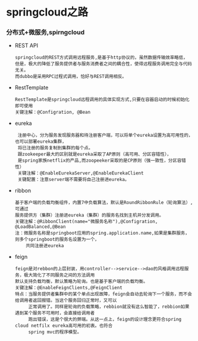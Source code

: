 # springcloud之路

### 分布式+微服务,spirngcloud


*   REST API
    
    ````
    springcloud的REST方式调用远程服务,是基于http协议的，虽然数据传输效率略低，
    但是，极大的降低了服务提供者与服务消费者之间的耦合性，使得远程服务调用完全与代码无关。
    而dubbo是采用RPC过程式调用，恰好与REST调用相反。
    ````
    
*   RestTemplate

    ```
    RestTemplate是springcloud远程调用的具体实现方式,只要在容器启动的时候初始化即可使用
    关键注解：@Configration, @Bean
    ```

*   eureka
    
    ``````
     注册中心，分为服务发现服务器和待注册客户端，可以将单个eureka设置为高可用性的，也可以部署eureka集群，
     将已注册的服务复制到集群的每个点。
     跟zookeeper最大的区别就是eureka采取了AP原则（高可用、分区容错性），
     是spring家族netflix的产品,而zoopeeker采取的是CP原则（强一致性，分区容错性）
     关键注解：@EnableEurekaServer,@EnableEurekaClient
     关键配置：注意server端不需要将自己注册进eureka。
    ``````
   
*   ribbon
    ``````
    基于客户端的负载均衡组件，内置7中负载算法，默认是RoundRibbonRule（轮询算法）,可通过
    服务提供方（集群）注册进eureka（集群）的服务名找到主机并分发调用。
    关键注解：@RibbonClient(name="微服务名称"),@Configration, @LoadBalanced,@Bean
    注：微服务名称是springboot应用的spring.application.name,如果是集群服务，则多个springboot的服务名设置为一个，
        共同注册进eureka
    ``````
   
*  feign

    ```
    feign是对rebbon的上层封装，用controller-->service-->dao的风格调用远程服务，极大简化了不同服务之间的方法调用
    默认支持负载均衡，默认策略为轮询。也是基于客户端的负载均衡。
    关键注解：@EnableFeignClients,@FeignClient
    特点：当服务提供者集群中的某个单点出现故障，feign会自动去轮询下一个服务，而不会给调用者返回报错。当这个服务回归正常时，又可以
         正常调用了。同样是轮询的负载策略，rebbion就没有这么智能了，rebbion如果遇到某个服务不可用时，会直接给调用者
         跑出错误，这是个很大的弊端。从这一点上，feign的设计理念更符合spring cloud netfilx eureka高可用的初衷。也符合
         spring mvc的程序模型。
    ```
